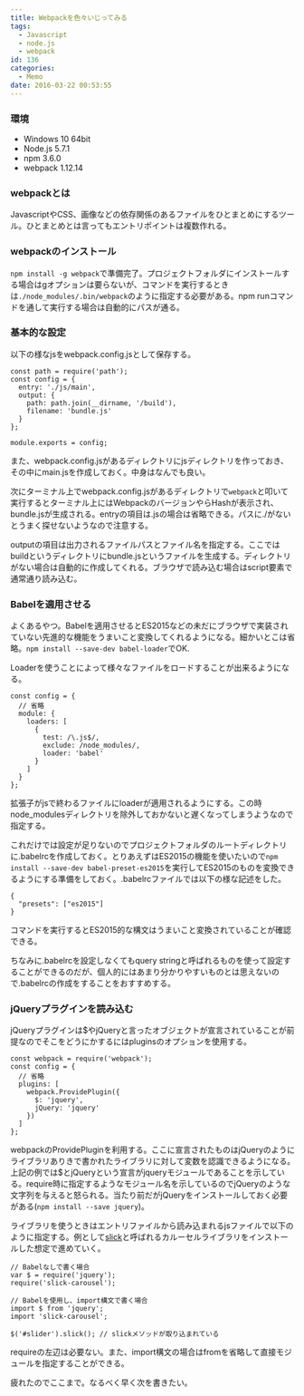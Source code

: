 ```yaml
---
title: Webpackを色々いじってみる
tags:
  - Javascript
  - node.js
  - webpack
id: 136
categories:
  - Memo
date: 2016-03-22 00:53:55
---
```

### 環境

*   Windows 10 64bit
*   Node.js 5.7.1
*   npm 3.6.0
*   webpack 1.12.14
<!--more-->

### webpackとは

JavascriptやCSS、画像などの依存関係のあるファイルをひとまとめにするツール。ひとまとめとは言ってもエントリポイントは複数作れる。

### webpackのインストール

`npm install -g webpack`で準備完了。プロジェクトフォルダにインストールする場合はgオプションは要らないが、コマンドを実行するときは`./node_modules/.bin/webpack`のように指定する必要がある。npm runコマンドを通して実行する場合は自動的にパスが通る。

### 基本的な設定

以下の様なjsをwebpack.config.jsとして保存する。

```
const path = require('path');
const config = {
  entry: './js/main',
  output: {
    path: path.join(__dirname, '/build'),
    filename: 'bundle.js'
  }
};

module.exports = config;
```

また、webpack.config.jsがあるディレクトリにjsディレクトリを作っておき、その中にmain.jsを作成しておく。中身はなんでも良い。

次にターミナル上でwebpack.config.jsがあるディレクトリで`webpack`と叩いて実行するとターミナル上にはWebpackのバージョンやらHashが表示され、bundle.jsが生成される。entryの項目は.jsの場合は省略できる。パスに./がないとうまく探せないようなので注意する。

outputの項目は出力されるファイルパスとファイル名を指定する。ここではbuildというディレクトリにbundle.jsというファイルを生成する。ディレクトリがない場合は自動的に作成してくれる。ブラウザで読み込む場合はscript要素で通常通り読み込む。

### Babelを適用させる

よくあるやつ。Babelを適用させるとES2015などの未だにブラウザで実装されていない先進的な機能をうまいこと変換してくれるようになる。細かいとこは省略。`npm install --save-dev babel-loader`でOK.

Loaderを使うことによって様々なファイルをロードすることが出来るようになる。

```
const config = {
  // 省略
  module: {
    loaders: [
      {
        test: /\.js$/,
        exclude: /node_modules/,
        loader: 'babel'
      }
    ]
  }
};
```

拡張子がjsで終わるファイルにloaderが適用されるようにする。この時node_modulesディレクトリを除外しておかないと遅くなってしまうようなので指定する。

これだけでは設定が足りないのでプロジェクトフォルダのルートディレクトリに.babelrcを作成しておく。とりあえずはES2015の機能を使いたいので`npm install --save-dev babel-preset-es2015`を実行してES2015のものを変換できるようにする準備をしておく。.babelrcファイルでは以下の様な記述をした。

```
{
  "presets": ["es2015"]
}
```

コマンドを実行するとES2015的な構文はうまいこと変換されていることが確認できる。

ちなみに.babelrcを設定しなくてもquery stringと呼ばれるものを使って設定することができるのだが、個人的にはあまり分かりやすいものとは思えないので.babelrcの作成をすることをおすすめする。

### jQueryプラグインを読み込む

jQueryプラグインは$やjQueryと言ったオブジェクトが宣言されていることが前提なのでそこをどうにかするにはpluginsのオプションを使用する。

```
const webpack = require('webpack');
const config = {
  // 省略
  plugins: [
    webpack.ProvidePlugin({
      $: 'jquery',
      jQuery: 'jquery'
    })
  ]
};
```

webpackのProvidePluginを利用する。ここに宣言されたものはjQueryのようにライブラリありきで書かれたライブラリに対して変数を認識できるようになる。上記の例では$とjQueryという宣言がjqueryモジュールであることを示している。require時に指定するようなモジュール名を示しているのでjQueryのような文字列を与えると怒られる。当たり前だがjQueryをインストールしておく必要がある(`npm install --save jquery`)。

ライブラリを使うときはエントリファイルから読み込まれるjsファイルで以下のように指定する。例として[slick](http://kenwheeler.github.io/slick/)と呼ばれるカルーセルライブラリをインストールした想定で進めていく。

```
// Babelなしで書く場合
var $ = require('jquery');
require('slick-carousel');

// Babelを使用し、import構文で書く場合
import $ from 'jquery';
import 'slick-carousel';

$('#slider').slick(); // slickメソッドが取り込まれている
```

requireの左辺は必要ない。また、import構文の場合はfromを省略して直接モジュールを指定することができる。

疲れたのでここまで。なるべく早く次を書きたい。